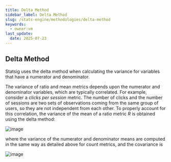 ```yaml
---
title: Delta Method
sidebar_label: Delta Method
slug: /stats-engine/methodologies/delta-method
keywords:
  - owner:vm
last_update:
  date: 2025-07-23
---
```


## Delta Method

Statsig uses the delta method when calculating the variance for variables that have a numerator and denominator.

The variance of ratio and mean metrics depends upon the numerator and denominator variables, which are typically correlated. For example, consider a _clicks per session_ metric. The number of clicks and the number of sessions are two sets of observations coming from the same group of users, so they are not independent from each other. To properly account for this correlation, the variance of the mean of a ratio metric _R_ is obtained using the delta method:

![image](https://user-images.githubusercontent.com/90343952/167956015-cc3f9fca-2c4d-410c-bff1-3f13dd16d105.png)

where the variance of the numerator and denominator means are computed in the same way as detailed above for count metrics, and the covariance is

![image](https://user-images.githubusercontent.com/90343952/167956127-c17017ef-07b2-4f76-88c4-00539eec50a7.png)
